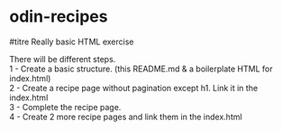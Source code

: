 # odin-recipes
#titre Really basic HTML exercise
  
There will be different steps.  
1 - Create a basic structure. (this README.md & a boilerplate HTML for index.html)  
2 - Create a recipe page without pagination except h1. Link it in the index.html  
3 - Complete the recipe page.  
4 - Create 2 more recipe pages and link them in the index.html  